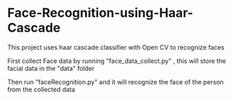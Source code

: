 # Face-Recognition-using-Haar-Cascade
This project uses haar cascade classifier with Open CV to recognize faces

First collect Face data by running "face_data_collect.py" , this will store the facial data in the "data" folder

Then run "faceRecognition.py" and it will recognize the face of the person from the collected data
